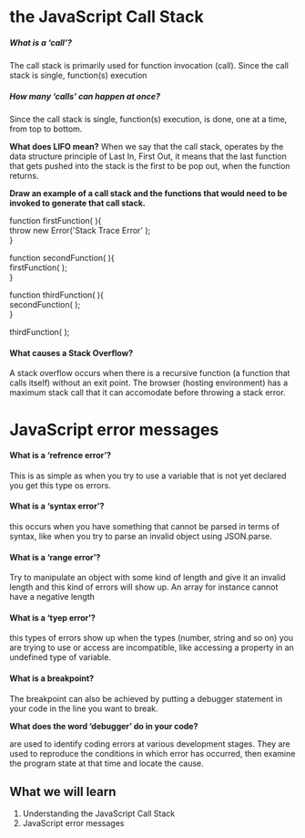 #  the JavaScript Call Stack 


##### What is a ‘call’? 
The call stack is primarily used for function invocation (call). Since the call stack is single, function(s) execution

##### How many ‘calls’ can happen at once?
Since the call stack is single, function(s) execution, is done, one at a time, from top to bottom.

**What does LIFO mean?**
When we say that the call stack, operates by the data structure principle of Last In, First Out, it means that the last function that gets pushed into the stack is the first to be pop out, when the function returns.



**Draw an example of a call stack and the functions that would need to be invoked to generate that call stack.**

 
function firstFunction( ){  
  throw new Error('Stack Trace Error' );  
}  

function secondFunction( ){   
  firstFunction( );   
}    
  
function thirdFunction( ){   
  secondFunction( );   
}   

thirdFunction( );  



#### What causes a Stack Overflow?
A stack overflow occurs when there is a recursive function (a function that calls itself) without an exit point. The browser (hosting environment) has a maximum stack call that it can accomodate before throwing a stack error.






# JavaScript error messages  


#### What is a ‘refrence error’?
This is as simple as when you try to use a variable that is not yet declared you get this type os errors.



#### What is a ‘syntax error’?
this occurs when you have something that cannot be parsed in terms of syntax, like when you try to parse an invalid object using JSON.parse.

#### What is a ‘range error’?
Try to manipulate an object with some kind of length and give it an invalid length and this kind of errors will show up.
An array for instance cannot have a negative length



#### What is a ‘tyep error’?
this types of errors show up when the types (number, string and so on) you are trying to use or access are incompatible, like accessing a property in an undefined type of variable.


#### What is a breakpoint?
The breakpoint can also be achieved by putting a debugger statement in your code in the line you want to break.




**What does the word ‘debugger’ do in your code?**

are used to identify coding errors at various development stages. They are used to reproduce the conditions in which error has occurred, then examine the program state at that time and locate the cause. 





## What we will learn
1. Understanding the JavaScript Call Stack  
2. JavaScript error messages  
